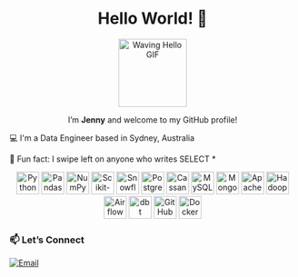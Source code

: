 <!-- Big Hello Title -->
<h1 align="center">Hello World! 👋</h1>

<!-- Illustration -->
<p align="center">
  <img src="https://media2.giphy.com/media/v1.Y2lkPTc5MGI3NjExajM3dWJmZmgwMmJ0bWtzbjFjYWRtZDQxMzdvMmh3NG8zMjFmeDdlbyZlcD12MV9pbnRlcm5hbF9naWZfYnlfaWQmY3Q9cw/26Q3972gJPe7iZOZgQ/giphy.gif" width="120px" alt="Waving Hello GIF" />
</p>

<!-- Intro Text -->
<p align="center">
  I’m <strong>Jenny</strong> and welcome to my GitHub profile!
</p>


💻 I'm a Data Engineer based in Sydney, Australia

🤔 Fun fact: I swipe left on anyone who writes SELECT *

<p align="center">
  <!-- Programming Languages -->
  <img src="https://cdn.simpleicons.org/python"        alt="Python"        width="40" height="40" />
  <img src="https://cdn.simpleicons.org/pandas"        alt="Pandas"        width="40" height="40" />
  <img src="https://cdn.simpleicons.org/numpy"         alt="NumPy"         width="40" height="40" />
  <img src="https://cdn.simpleicons.org/scikitlearn"   alt="Scikit-Learn"  width="40" height="40" />

  <!-- Cloud Platforms -->
  <img src="https://cdn.simpleicons.org/snowflake"      alt="Snowflake"      width="40" height="40" />

  <!-- Databases & Big Data -->
  <img src="https://cdn.simpleicons.org/postgresql"     alt="PostgreSQL"     width="40" height="40" />
  <img src="https://cdn.simpleicons.org/apachecassandra" alt="Cassandra"      width="40" height="40" />
  <img src="https://cdn.simpleicons.org/mysql"          alt="MySQL"          width="40" height="40" />
  <img src="https://cdn.simpleicons.org/mongodb"        alt="MongoDB"        width="40" height="40" />
  <img src="https://cdn.simpleicons.org/apachespark"    alt="Apache Spark"   width="40" height="40" />
  <img src="https://cdn.simpleicons.org/apachehadoop"   alt="Hadoop"         width="40" height="40" />

  <!-- Orchestration & BI -->
  <img src="https://cdn.simpleicons.org/apacheairflow"  alt="Airflow"        width="40" height="40" />
  <img src="https://cdn.simpleicons.org/dbt"            alt="dbt"            width="40" height="40" />

  <!-- Dev & CI/CD -->
  <img src="https://cdn.simpleicons.org/github"         alt="GitHub"         width="40" height="40" />
  <img src="https://cdn.simpleicons.org/docker"         alt="Docker"         width="40" height="40" />
</p>
  

### 📫 Let’s Connect 
[![Email](https://img.shields.io/badge/-Email-05122A?logo=gmail)](mailto:youremail@example.com)
